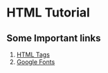 # HTML Tutorial
## Some Important links
1. [HTML Tags](https://www.w3schools.com/tags/)
2. [Google Fonts](https://fonts.google.com/)
